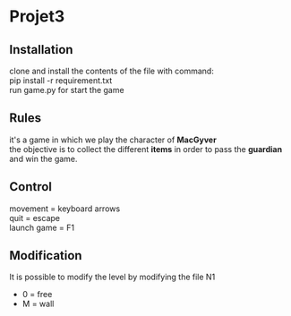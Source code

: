 # Projet3

## Installation

clone and install the contents of the file with command:   
pip install -r requirement.txt  
run game.py for start the game

## Rules

it's a game in which we play the character of __MacGyver__  
the objective is to collect the different __items__ in order to pass the __guardian__ and win the game.

## Control

movement = keyboard arrows  
quit = escape  
launch game = F1  

## Modification

It is possible to modify the level by modifying the file N1  
* 0 = free  
* M = wall
